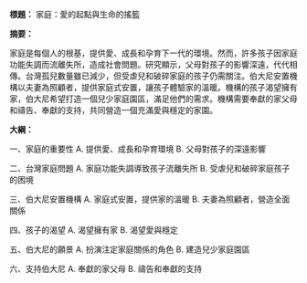 **標題：** 家庭：愛的起點與生命的搖籃

**摘要：**

家庭是每個人的根基，提供愛、成長和孕育下一代的環境。然而，許多孩子因家庭功能失調而流離失所，造成社會問題。研究顯示，父母對孩子的影響深遠，代代相傳。台灣孤兒數量雖已減少，但受虐兒和破碎家庭的孩子仍需關注。伯大尼安置機構以夫妻為照顧者，提供家庭式安置，讓孩子體驗家的溫暖。機構的孩子渴望擁有家，伯大尼希望打造一個兒少家庭園區，滿足他們的需求。機構需要奉獻的家父母和禱告、奉獻的支持，共同營造一個充滿愛與穩定的家園。

**大綱：**

一、家庭的重要性
    A. 提供愛、成長和孕育環境
    B. 父母對孩子的深遠影響

二、台灣家庭問題
    A. 家庭功能失調導致孩子流離失所
    B. 受虐兒和破碎家庭孩子的困境

三、伯大尼安置機構
    A. 家庭式安置，提供家的溫暖
    B. 夫妻為照顧者，營造全面關係

四、孩子的渴望
    A. 渴望擁有家
    B. 渴望愛與穩定

五、伯大尼的願景
    A. 扮演注定家庭關係的角色
    B. 建造兒少家庭園區

六、支持伯大尼
    A. 奉獻的家父母
    B. 禱告和奉獻的支持